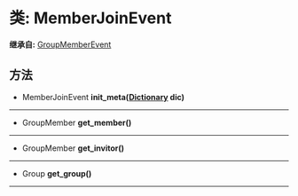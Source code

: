 # 类: MemberJoinEvent  
  
**继承自:** [GroupMemberEvent](https://docs.godotengine.org/en/latest/classes/class_groupmemberevent.html)  
  
## 方法 
  
- MemberJoinEvent **init_meta([Dictionary](https://docs.godotengine.org/en/latest/classes/class_dictionary.html) dic)**  
  
---  
  
- GroupMember **get_member()**  
  
---  
  
- GroupMember **get_invitor()**  
  
---  
  
- Group **get_group()**  
  
---  
  

